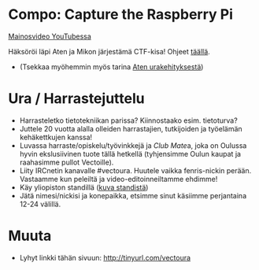 # Compo: Capture the Raspberry Pi

[Mainosvideo YouTubessa](https://www.youtube.com/watch?v=W3yh01klbLA)
 
Häksöröi läpi Aten ja Mikon järjestämä CTF-kisa! Ohjeet [täällä](README.md).
   * (Tsekkaa myöhemmin myös tarina [Aten urakehityksestä](https://youtu.be/RScnahkajKw))

# Ura / Harrastejuttelu


 * Harrasteletko tietotekniikan parissa? Kiinnostaako esim. tietoturva? 
 * Juttele 20 vuotta alalla olleiden harrastajien, tutkijoiden ja työelämän kehäkettkujen kanssa!
 * Luvassa harraste/opiskelu/työvinkkejä ja *Club Mate*a, joka on Oulussa hyvin ekslusiivinen tuote tällä hetkellä (tyhjensimme Oulun kaupat ja raahasimme pullot Vectoille). 
 * Liity IRCnetin kanavalle #vectoura. Huutele vaikka fenris-nickin perään. Vastaamme kun peleiltä ja video-editoinneiltamme ehdimme!
 * Käy yliopiston standillä ([kuva standistä](kuva.png)) 
  * Jätä nimesi/nickisi ja konepaikka, etsimme sinut käsiimme perjantaina 12-24 välillä. 
 

 
# Muuta 

 * Lyhyt linkki tähän sivuun: http://tinyurl.com/vectoura
